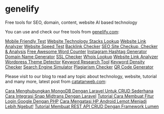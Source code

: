 # genelify
Free tools for SEO, domain, content, website AI based technology

You can use and check our free tools from [genelify.com](https://www.genelify.com/):

[Mobile Friendly Test](https://www.genelify.com/tools/mobile-friendly-test) [Website Technology Stacks Lookup](https://www.genelify.com/tools/technology-lookup) [Website Link Analyzer](https://www.genelify.com/tools/website-link-analyzer) [Website Speed Test](https://www.genelify.com/tools/website-speed-test) [Backlink Checker](https://www.genelify.com/tools/backlink-checker) [SEO Site Checkup, Checker & Analysis](https://www.genelify.com/tools/seo-site-checker) [Free Awesome Word Counter](https://www.genelify.com/tools/word-counter) [Instagram Hashtag Generator](https://www.genelify.com/tools/instagram-hashtag-generator) [Domain Name Generator](https://www.genelify.com/tools/domain-name-generator) [SSL Checker](https://www.genelify.com/tools/ssl-checker) [Whois Lookup](https://www.genelify.com/tools/whois-lookup) [Website Link Analyzer](https://www.genelify.com/tools/website-link-analyzer) [Wordpress Theme Detector](https://www.genelify.com/tools/wordpress-theme-detector) [Keyword Research Tool](https://www.genelify.com/tools/keyword-research-tool) [Keyword Density Checker](https://www.genelify.com/tools/keyword-density-checker) [Search Engine Simulator](https://www.genelify.com/tools/search-engine-simulator) [Plagiarism Checker](https://www.genelify.com/tools/plagiarism-checker) [QR Code Generator](https://www.genelify.com/tools/qr-code-generator)

Please visit to our blog to read any topic about technology, website, tutorial and many more, latest post from [catatanweb.com](https://www.catatanweb.com/):

[Cara Menghubungkan MongoDB Dengan Laravel Untuk CRUD Sederhana](https://www.catatanweb.com/cara-menghubungkan-mongodb-dengan-laravel) [Cara Integrasi Snap Midtrans Dengan Laravel](https://www.catatanweb.com/integrasi-snap-midtrans-dengan-laravel) [Tutorial Cara Membuat Fitur Login Google Dengan PHP](https://www.catatanweb.com/membuat-fitur-login-google-dengan-php) [Cara Mengatasi HP Android Lemot Menjadi Lebih Ngebut!](https://www.catatanweb.com/cara-mengatasi-hp-android-lemot) [Tutorial Membuat REST API CRUD Dengan Framework Lumen](https://www.catatanweb.com/membuat-rest-api-dengan-framework-lumen)
